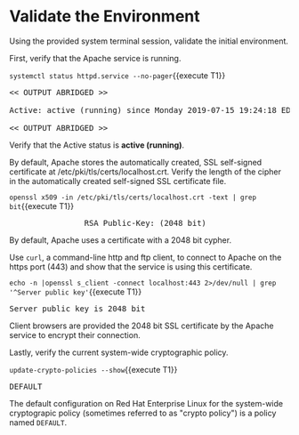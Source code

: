 # Validate the Environment 
Using the provided system terminal session, validate the initial environment.   

First, verify that the Apache service is running.   

`systemctl status httpd.service --no-pager`{{execute T1}}

<pre class="file">
<< OUTPUT ABRIDGED >>

Active: active (running) since Monday 2019-07-15 19:24:18 EDT; 3h 59min left

<< OUTPUT ABRIDGED >>
</pre>

Verify that the Active status is __active (running)__.   

By default, Apache stores the automatically created, SSL self-signed
certificate at /etc/pki/tls/certs/localhost.crt. Verify the length of the 
cipher in the automatically created self-signed SSL certificate file.    

`openssl x509 -in /etc/pki/tls/certs/localhost.crt -text | grep bit`{{execute T1}}

<pre class="file">
                RSA Public-Key: (2048 bit)
</pre>

By default, Apache uses a certificate with a 2048 bit cypher.   

Use `curl`, a command-line http and ftp client, to connect to Apache on the 
https port (443) and show that the service is using this certificate.   

`echo -n |openssl s_client -connect localhost:443 2>/dev/null | grep '^Server public key'`{{execute T1}}

<pre class="file">
Server public key is 2048 bit
</pre>

Client browsers are provided the 2048 bit SSL certificate by the Apache service
to encrypt their connection.   

Lastly, verify the current system-wide cryptographic policy.   

`update-crypto-policies --show`{{execute T1}}

<pre class="file">
DEFAULT
</pre>

The default configuration on Red Hat Enterprise Linux for the system-wide
cryptograpic policy (sometimes referred to as "crypto policy") is a
policy named `DEFAULT`.
